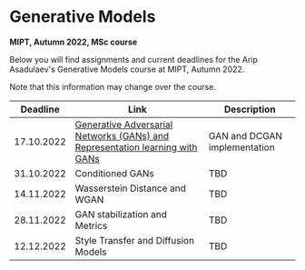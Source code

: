 # Generative Models
**MIPT, Autumn 2022, MSc course**

Below you will find assignments and current deadlines for the Arip Asadulaev's Generative Models course at MIPT, Autumn 2022. 

Note that this information may change over the course.

Deadline | Link | Description|
---------|------|-----------|
17.10.2022 | [Generative Adversarial Networks (GANs) and Representation learning with GANs](https://github.com/RostislavKorst/GANs-MIPT-2022-Masters/blob/main/Assignment%201/1_gan_dcgan.ipynb)| GAN and DCGAN implementation
31.10.2022 | Conditioned GANs | TBD
14.11.2022 | Wasserstein Distance and WGAN | TBD
28.11.2022 | GAN stabilization and Metrics | TBD
12.12.2022 | Style Transfer and Diffusion Models | TBD
